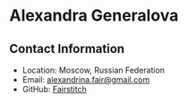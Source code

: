 # Alexandra Generalova #

## Contact Information ##

* Location: Moscow, Russian Federation
* Email: alexandrina.fair@gmail.com
* GitHub: [Fairstitch](https://github.com/Fairstitch)